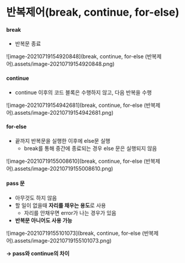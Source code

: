 # 반복제어(break, continue, for-else)

#### break

- 반복문 종료

![image-20210719154920848](break, continue, for-else (반복제어).assets/image-20210719154920848.png)



#### continue

- continue 이후의 코드 블록은 수행하지 않고, 다음 반복을 수행

![image-20210719154942681](break, continue, for-else (반복제어).assets/image-20210719154942681.png)



#### for-else

- 끝까지 반복문을 실행한 이후에 else문 실행
  - break를 통해 중간에 종료되는 경우 else 문은 실행되지 않음

![image-20210719155008610](break, continue, for-else (반복제어).assets/image-20210719155008610.png)



#### pass 문

- 아무것도 하지 않음
- 할 일이 없을때 **자리를 채우는 용도**로 사용
  - 자리를 안채우면 error가 나는 경우가 있음
- **반복문 아니어도 사용 가능**





![image-20210719155101073](break, continue, for-else (반복제어).assets/image-20210719155101073.png)

**-> pass와 continue의 차이**

